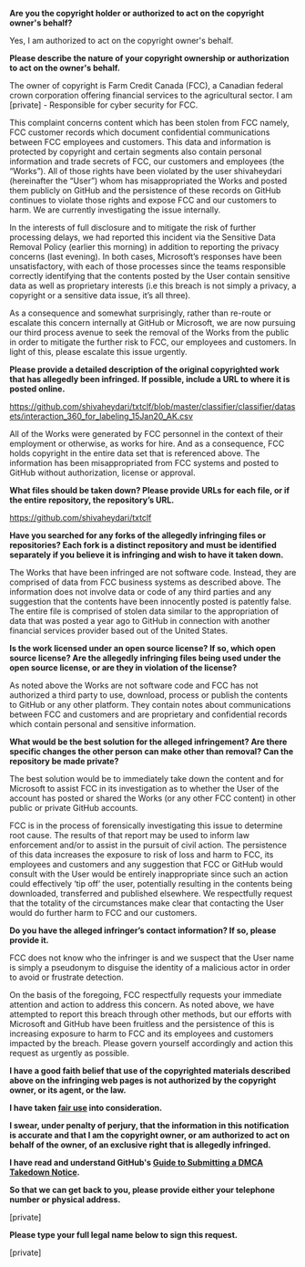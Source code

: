 **Are you the copyright holder or authorized to act on the copyright owner's behalf?**

Yes, I am authorized to act on the copyright owner's behalf.

**Please describe the nature of your copyright ownership or authorization to act on the owner's behalf.**

The owner of copyright is Farm Credit Canada (FCC), a Canadian federal crown corporation offering financial services to the agricultural sector. I am [private] - Responsible for cyber security for FCC.

This complaint concerns content which has been stolen from FCC namely, FCC customer records which document confidential communications between FCC employees and customers. This data and information is protected by copyright and certain segments also contain personal information and trade secrets of FCC, our customers and employees (the “Works”). All of those rights have been violated by the user shivaheydari (hereinafter the “User”) whom has misappropriated the Works and posted them publicly on GitHub and the persistence of these records on GitHub continues to violate those rights and expose FCC and our customers to harm. We are currently investigating the issue internally.

In the interests of full disclosure and to mitigate the risk of further processing delays, we had reported this incident via the Sensitive Data Removal Policy (earlier this morning) in addition to reporting the privacy concerns (last evening). In both cases, Microsoft’s responses have been unsatisfactory, with each of those processes since the teams responsible correctly identifying that the contents posted by the User contain sensitive data as well as proprietary interests (i.e this breach is not simply a privacy, a copyright or a sensitive data issue, it’s all three).

As a consequence and somewhat surprisingly, rather than re-route or escalate this concern internally at GitHub or Microsoft, we are now pursuing our third process avenue to seek the removal of the Works from the public in order to mitigate the further risk to FCC, our employees and customers. In light of this, please escalate this issue urgently.

**Please provide a detailed description of the original copyrighted work that has allegedly been infringed. If possible, include a URL to where it is posted online.**

https://github.com/shivaheydari/txtclf/blob/master/classifier/classifier/datasets/interaction_360_for_labeling_15Jan20_AK.csv

All of the Works were generated by FCC personnel in the context of their employment or otherwise, as works for hire. And as a consequence, FCC holds copyright in the entire data set that is referenced above. The information has been misappropriated from FCC systems and posted to GitHub without authorization, license or approval.

**What files should be taken down? Please provide URLs for each file, or if the entire repository, the repository’s URL.**

https://github.com/shivaheydari/txtclf

**Have you searched for any forks of the allegedly infringing files or repositories? Each fork is a distinct repository and must be identified separately if you believe it is infringing and wish to have it taken down.**

The Works that have been infringed are not software code. Instead, they are comprised of data from FCC business systems as described above. The information does not involve data or code of any third parties and any suggestion that the contents have been innocently posted is patently false. The entire file is comprised of stolen data similar to the appropriation of data that was posted a year ago to GitHub in connection with another financial services provider based out of the United States.

**Is the work licensed under an open source license? If so, which open source license? Are the allegedly infringing files being used under the open source license, or are they in violation of the license?**

As noted above the Works are not software code and FCC has not authorized a third party to use, download, process or publish the contents to GitHub or any other platform. They contain notes about communications between FCC and customers and are proprietary and confidential records which contain personal and sensitive information.

**What would be the best solution for the alleged infringement? Are there specific changes the other person can make other than removal? Can the repository be made private?**

The best solution would be to immediately take down the content and for Microsoft to assist FCC in its investigation as to whether the User of the account has posted or shared the Works (or any other FCC content) in other public or private GitHub accounts.

FCC is in the process of forensically investigating this issue to determine root cause. The results of that report may be used to inform law enforcement and/or to assist in the pursuit of civil action. The persistence of this data increases the exposure to risk of loss and harm to FCC, its employees and customers and any suggestion that FCC or GitHub would consult with the User would be entirely inappropriate since such an action could effectively ‘tip off’ the user, potentially resulting in the contents being downloaded, transferred and published elsewhere. We respectfully request that the totality of the circumstances make clear that contacting the User would do further harm to FCC and our customers.

**Do you have the alleged infringer’s contact information? If so, please provide it.**

FCC does not know who the infringer is and we suspect that the User name is simply a pseudonym to disguise the identity of a malicious actor in order to avoid or frustrate detection.

On the basis of the foregoing, FCC respectfully requests your immediate attention and action to address this concern. As noted above, we have attempted to report this breach through other methods, but our efforts with Microsoft and GitHub have been fruitless and the persistence of this is increasing exposure to harm to FCC and its employees and customers impacted by the breach. Please govern yourself accordingly and action this request as urgently as possible.

**I have a good faith belief that use of the copyrighted materials described above on the infringing web pages is not authorized by the copyright owner, or its agent, or the law.**

**I have taken <a href="https://www.lumendatabase.org/topics/22">fair use</a> into consideration.**

**I swear, under penalty of perjury, that the information in this notification is accurate and that I am the copyright owner, or am authorized to act on behalf of the owner, of an exclusive right that is allegedly infringed.**

**I have read and understand GitHub's <a href="https://help.github.com/articles/guide-to-submitting-a-dmca-takedown-notice/">Guide to Submitting a DMCA Takedown Notice</a>.**

**So that we can get back to you, please provide either your telephone number or physical address.**

[private]

**Please type your full legal name below to sign this request.**

[private]
